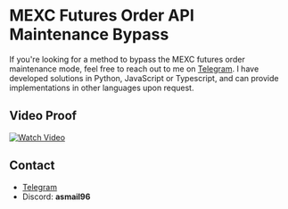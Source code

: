 # MEXC Futures Order API Maintenance Bypass

If you're looking for a method to bypass the MEXC futures order maintenance mode, feel free to reach out to me on [Telegram](https://t.me/pip_install_life). I have developed solutions in Python, JavaScript or Typescript, and can provide implementations in other languages upon request.

## Video Proof

[![Watch Video](https://github.com/user-attachments/assets/6901b985-aa9a-4229-81aa-5301f4f41983)](https://github.com/user-attachments/assets/6901b985-aa9a-4229-81aa-5301f4f41983)




## Contact

- [Telegram](https://t.me/pip_install_life)
- Discord: **asmail96**
